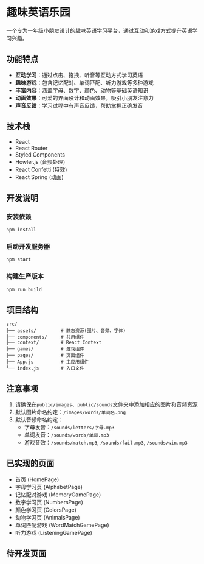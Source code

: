 # 趣味英语乐园

一个专为一年级小朋友设计的趣味英语学习平台，通过互动和游戏方式提升英语学习兴趣。

## 功能特点

- **互动学习**：通过点击、拖拽、听音等互动方式学习英语
- **趣味游戏**：包含记忆配对、单词匹配、听力游戏等多种游戏
- **丰富内容**：涵盖字母、数字、颜色、动物等基础英语知识
- **动画效果**：可爱的界面设计和动画效果，吸引小朋友注意力
- **声音反馈**：学习过程中有声音反馈，帮助掌握正确发音

## 技术栈

- React
- React Router
- Styled Components
- Howler.js (音频处理)
- React Confetti (特效)
- React Spring (动画)

## 开发说明

### 安装依赖

```bash
npm install
```

### 启动开发服务器

```bash
npm start
```

### 构建生产版本

```bash
npm run build
```

## 项目结构

```
src/
├── assets/         # 静态资源(图片、音频、字体)
├── components/     # 共用组件
├── context/        # React Context
├── games/          # 游戏组件
├── pages/          # 页面组件
├── App.js          # 主应用组件
└── index.js        # 入口文件
```

## 注意事项

1. 请确保在`public/images`、`public/sounds`文件夹中添加相应的图片和音频资源
2. 默认图片命名约定：`/images/words/单词名.png`
3. 默认音频命名约定：
   - 字母发音：`/sounds/letters/字母.mp3`
   - 单词发音：`/sounds/words/单词.mp3`
   - 游戏音效：`/sounds/match.mp3`, `/sounds/fail.mp3`, `/sounds/win.mp3`

## 已实现的页面

- 首页 (HomePage)
- 字母学习页 (AlphabetPage)
- 记忆配对游戏 (MemoryGamePage)
- 数字学习页 (NumbersPage)
- 颜色学习页 (ColorsPage)
- 动物学习页 (AnimalsPage)
- 单词匹配游戏 (WordMatchGamePage)
- 听力游戏 (ListeningGamePage) 
## 待开发页面

